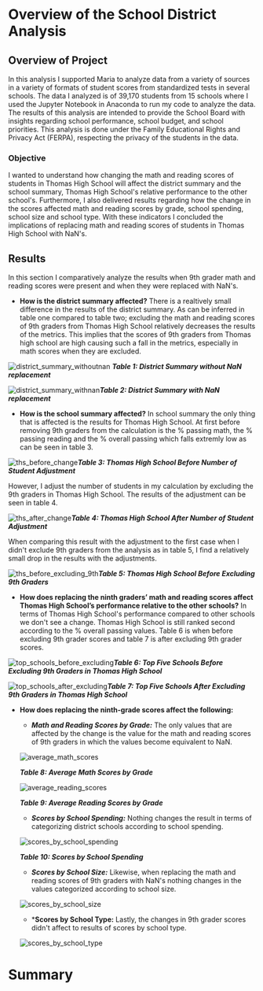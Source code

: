# Overview of the School District Analysis

## Overview of Project

In this analysis I supported Maria to analyze data from a variety of sources in a variety of formats of student scores from standardized tests in several schools. The data I analyzed is of 39,170 students from 15 schools where I used the Jupyter Notebook in Anaconda to run my code to analyze the data. The results of this analysis are intended to provide the School Board with insights regarding school performance, school budget, and school priorities. This analysis is done under the Family Educational Rights and Privacy Act (FERPA), respecting the privacy of the students in the data.  

### Objective 

I wanted to understand how changing the math and reading scores of students in Thomas High School will affect the district summary and the school summary, Thomas High School's relative performance to the other school's. Furthermore, I also delivered results regarding how the change in the scores affected math and reading scores by grade, school spending, school size and school type. With these indicators I concluded the implications of replacing math and reading scores of students in Thomas High School with NaN's.

## Results 

In this section I comparatively analyze the results when 9th grader math and reading scores were present and when they were replaced with NaN's. 

* **How is the district summary affected?** There is a realtively small difference in the results of the district summary. As can be inferred in table one compared to table two; excluding the math and reading scores of 9th graders from Thomas High School relatively decreases the results of the metrics. This implies that the scores of 9th graders from Thomas high school are high causing such a fall in the metrics, especially in math scores when they are excluded. 

![district_summary_withoutnan](Resources/district_summary_withoutnan.png)
 ***Table 1: District Summary without NaN replacement***
 
![district_summary_withnan](Resources/district_summary_withnan.png)***Table 2: District Summary with NaN replacement***

* **How is the school summary affected?** In school summary the only thing that is affected is the results for Thomas High School. At first before removing 9th graders from the calculation is the % passing math, the % passing reading and the % overall passing which falls extremly low as can be seen in table 3. 

![ths_before_change](Resources/ths_before_change.png)***Table 3: Thomas High School Before Number of Student Adjustment***

However, I adjust the number of students in my calculation by excluding the 9th graders in Thomas High School. The results of the adjustment can be seen in table 4. 

![ths_after_change](Resources/ths_after_change.png)***Table 4: Thomas High School After Number of Student Adjustment***

When comparing this result with the adjustment to the first case when I didn't exclude 9th graders from the analysis as in table 5, I find a relatively small drop in the results with the adjustments.

![ths_before_excluding_9th](Resources/ths_before_excluding_9th.png)***Table 5: Thomas High School Before Excluding 9th Graders***

* **How does replacing the ninth graders’ math and reading scores affect Thomas High School’s performance relative to the other schools?** In terms of Thomas High School's performance compared to other schools we don't see a change. Thomas High School is still ranked second according to the % overall passing values. Table 6 is when before excluding 9th grader scores and table 7 is after excluding 9th grader scores. 

![top_schools_before_excluding](Resources/top_schools_before_excluding.png)***Table 6: Top Five Schools Before Excluding 9th Graders in Thomas High School***

![top_schools_after_excluding](Resources/top_schools_after_excluding.png)***Table 7: Top Five Schools After Excluding 9th Graders in Thomas High School***

* **How does replacing the ninth-grade scores affect the following:**
	- ***Math and Reading Scores by Grade:*** The only values that are affected by the change is the value for the math and reading scores of 9th graders in which the values become equivalent to NaN.
	

	![average_math_scores](Resources/average_math_scores.png)

	***Table 8: Average Math Scores by Grade***

	![average_reading_scores](Resources/average_reading_scores.png)

	***Table 9: Average Reading Scores by Grade***
	
	- ***Scores by School Spending:*** Nothing changes the result in terms of categorizing district schools according to school spending. 
	
	![scores_by_school_spending](Resources/scores_by_school_spending.png)
	
	***Table 10: Scores by School Spending***
	
	- ***Scores by School Size:*** Likewise, when replacing the math and reading scores of 9th graders with NaN's nothing changes in the values categorized according to school size. 
	
	![scores_by_school_size](Resources/scores_by_school_size.png)
	
	- ***Scores by School Type:** Lastly, the changes in 9th grader scores didn't affect to results of scores by school type. 

	![scores_by_school_type](Resources/scores_by_school_type.png)


# Summary


